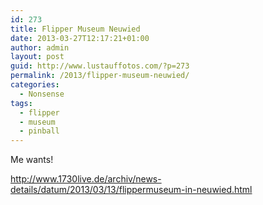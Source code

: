 ```yaml
---
id: 273
title: Flipper Museum Neuwied
date: 2013-03-27T12:17:21+01:00
author: admin
layout: post
guid: http://www.lustauffotos.com/?p=273
permalink: /2013/flipper-museum-neuwied/
categories:
  - Nonsense
tags:
  - flipper
  - museum
  - pinball
---
```

Me wants!

<http://www.1730live.de/archiv/news-details/datum/2013/03/13/flippermuseum-in-neuwied.html>